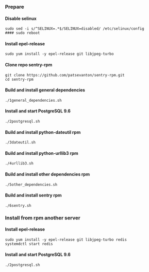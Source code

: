 ### Prepare

#### Disable selinux
```
sudo sed -i s/^SELINUX=.*$/SELINUX=disabled/ /etc/selinux/config
#### sudo reboot
```

#### Install epel-release
```
sudo yum install -y epel-release git libjpeg-turbo
```

#### Clone repo sentry-rpm
```
git clone https://github.com/patsevanton/sentry-rpm.git
cd sentry-rpm
```

#### Build and install general dependencies
```
./1general_dependencies.sh
```

#### Install and start PostgreSQL 9.6

```
./2postgresql.sh
```

#### Build and install python-dateutil rpm
```
./3dateutil.sh
```

#### Build and install python-urllib3 rpm
```
./4urllib3.sh
```

#### Build and install other dependencies rpm
```
./5other_dependencies.sh
```

#### Build and install sentry rpm
```
./6sentry.sh
```


### Install from rpm another server

#### Install epel-release
```
sudo yum install -y epel-release git libjpeg-turbo redis
systemdctl start redis
```

#### Install and start PostgreSQL 9.6

```
./2postgresql.sh
```
